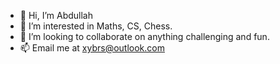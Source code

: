 - 👋 Hi, I’m Abdullah
- 👀 I’m interested in Maths, CS, Chess.
- 💞️ I’m looking to collaborate on anything challenging and fun.
- 📫 Email me at xybrs@outlook.com

<!---
xybrs/xybrs is a ✨ special ✨ repository because its `README.md` (this file) appears on your GitHub profile.
You can click the Preview link to take a look at your changes.
--->
